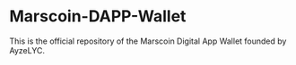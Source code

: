 # Marscoin-DAPP-Wallet
This is the official repository of the Marscoin Digital App Wallet founded by AyzeLYC.
